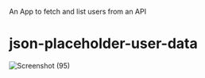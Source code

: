 An App to fetch and list users from an API

# json-placeholder-user-data

![Screenshot (95)](https://user-images.githubusercontent.com/58866020/172911294-ab0f5a2f-191c-42c4-b02d-71ce46b3be68.png)
